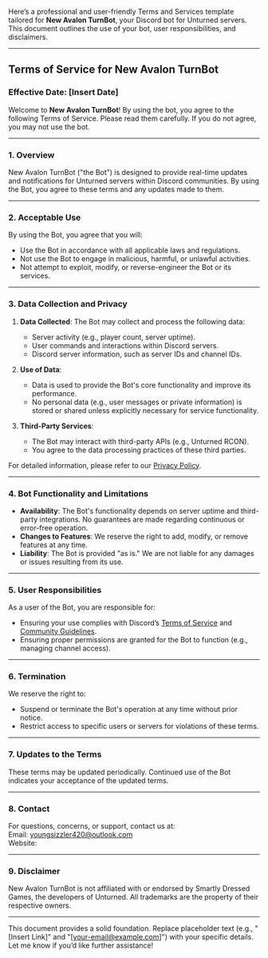 Here’s a professional and user-friendly Terms and Services template tailored for **New Avalon TurnBot**, your Discord bot for Unturned servers. This document outlines the use of your bot, user responsibilities, and disclaimers.

---

## **Terms of Service for New Avalon TurnBot**

### **Effective Date:** [Insert Date]

Welcome to **New Avalon TurnBot**! By using the bot, you agree to the following Terms of Service. Please read them carefully. If you do not agree, you may not use the bot.

---

### **1. Overview**
New Avalon TurnBot ("the Bot") is designed to provide real-time updates and notifications for Unturned servers within Discord communities. By using the Bot, you agree to these terms and any updates made to them.

---

### **2. Acceptable Use**
By using the Bot, you agree that you will:
- Use the Bot in accordance with all applicable laws and regulations.
- Not use the Bot to engage in malicious, harmful, or unlawful activities.
- Not attempt to exploit, modify, or reverse-engineer the Bot or its services.

---

### **3. Data Collection and Privacy**
1. **Data Collected**: The Bot may collect and process the following data:
   - Server activity (e.g., player count, server uptime).
   - User commands and interactions within Discord servers.
   - Discord server information, such as server IDs and channel IDs.

2. **Use of Data**:
   - Data is used to provide the Bot's core functionality and improve its performance.
   - No personal data (e.g., user messages or private information) is stored or shared unless explicitly necessary for service functionality.

3. **Third-Party Services**:
   - The Bot may interact with third-party APIs (e.g., Unturned RCON).
   - You agree to the data processing practices of these third parties.

For detailed information, please refer to our [Privacy Policy](#).

---

### **4. Bot Functionality and Limitations**
- **Availability**: The Bot's functionality depends on server uptime and third-party integrations. No guarantees are made regarding continuous or error-free operation.
- **Changes to Features**: We reserve the right to add, modify, or remove features at any time.
- **Liability**: The Bot is provided "as is." We are not liable for any damages or issues resulting from its use.

---

### **5. User Responsibilities**
As a user of the Bot, you are responsible for:
- Ensuring your use complies with Discord’s [Terms of Service](https://discord.com/terms) and [Community Guidelines](https://discord.com/guidelines).
- Ensuring proper permissions are granted for the Bot to function (e.g., managing channel access).

---

### **6. Termination**
We reserve the right to:
- Suspend or terminate the Bot's operation at any time without prior notice.
- Restrict access to specific users or servers for violations of these terms.

---

### **7. Updates to the Terms**
These terms may be updated periodically. Continued use of the Bot indicates your acceptance of the updated terms.

---

### **8. Contact**
For questions, concerns, or support, contact us at:  
Email: youngsizzler420@outlook.com  
Website: 

---

### **9. Disclaimer**
New Avalon TurnBot is not affiliated with or endorsed by Smartly Dressed Games, the developers of Unturned. All trademarks are the property of their respective owners.

---

This document provides a solid foundation. Replace placeholder text (e.g., "[Insert Link]" and "[your-email@example.com]") with your specific details. Let me know if you’d like further assistance!
